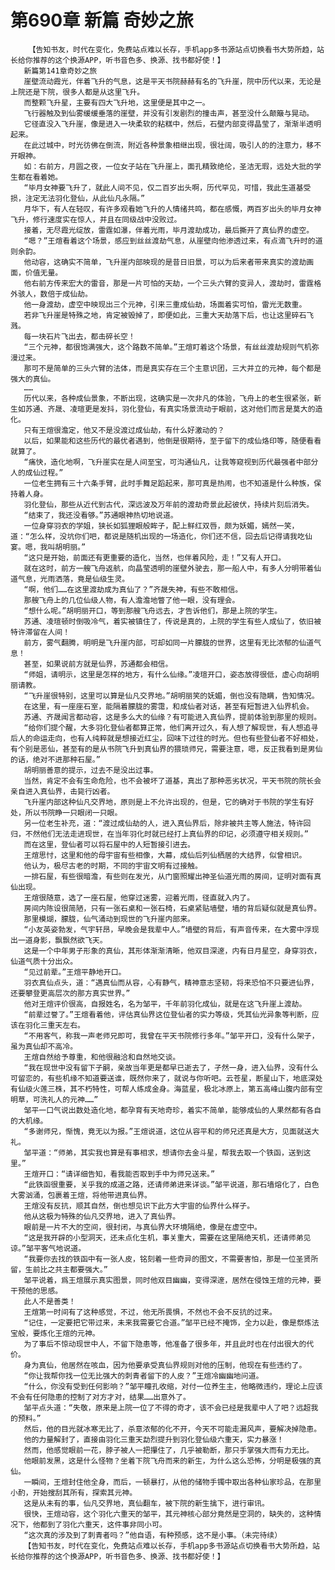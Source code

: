 # 第690章 新篇 奇妙之旅
        【告知书友，时代在变化，免费站点难以长存，手机app多书源站点切换看书大势所趋，站长给你推荐的这个换源APP，听书音色多、换源、找书都好使！】
       新篇第141章奇妙之旅
       崖壁流动霞光，伴着飞升的气息，这是平天书院赫赫有名的飞升崖，院中历代以来，无论是上院还是下院，很多人都是从这里飞升。
       而整颗飞升星，主要有四大飞升地，这里便是其中之一。
       飞行器触及到仙雾缓缓垂落的崖壁，并没有引发剧烈的撞击声，甚至没什么颠簸与晃动。
       它径直没入飞升崖，像是进入一块柔软的粘糕中，然后，石壁内部变得晶莹了，渐渐半透明起来。
       在此过城中，时光彷佛在倒流，附近各种景象相继出现，很壮阔，吸引人的的注意力，移不开眼神。
       如：右前方，月圆之夜，一位女子站在飞升崖上，面孔精致绝伦，圣洁无瑕，远处大批的学生都在看着她。
       “毕月女神要飞升了，就此人间不见，仅二百岁出头啊，历代罕见，可惜，我此生道基受损，注定无法羽化登仙，从此仙凡永隔。”
       月华下，有人在轻叹，有许多观看她飞升的人情绪共鸣，都在感慨，两百岁出头的毕月女神飞升，修行速度实在惊人，并且在同级战中没败过。
       接着，无尽霞光绽放，雷霆如瀑，伴着光雨，毕月渡劫成功，最后撕开了真仙界的虚空。
       “嗯？”王煊看着这个场景，感应到丝丝渡劫气息，从崖壁向他渗透过来，有点滴飞升时的道则余韵。
       他动容，这确实不简单，飞升崖内部映现的是昔日旧景，可以为后来者带来真实的渡劫画面，价值无量。
       他右前方传来宏大的雷音，那是一片可怕的天劫，一个三头六臂的变异人，渡劫时，雷霆格外骇人，数倍于成仙劫。
       他一身渡劫，虚空中映现出三个元神，引来三重成仙劫，场面着实可怕，雷光无数重。
       若非飞升崖是特殊之地，肯定被毁掉了，即便如此，三重大天劫落下后，也让这里碎石飞溅。
       每一块石片飞出去，都击碎长空！
       “三个元神，都很饱满强大，这个路数不简单。”王煊盯着这个场景，有丝丝渡劫规则气机弥漫过来。
       那可不是简单的三头六臂的法体，而是真实存在三个主意识团，三大并立的元神，每个都是强大的真仙。
       ……
       历代以来，各种成仙景象，不断出现，这确实是一次非凡的体验，飞舟上的老生很紧张，新生如苏通、齐晟、凌瑄更是发抖，羽化登仙，有真实场景流动于眼前，这对他们而言是莫大的造化。
       只有王煊很澹定，他又不是没渡过成仙劫，有什么好激动的？
       以后，如果能和这些历代的最优者遇到，他倒是很期待，至于留下的成仙烙印等，随便看看就算了。
       “痛快，造化地啊，飞升崖实在是人间至宝，可沟通仙凡，让我等窥视到历代最强者中部分人的成仙过程。”
       一位老生拥有三十六条手臂，此时手舞足蹈起来，那可真是热闹，也不知道是什么种族，保持着人身。
       羽化登仙，那些从近代到古代，深远波及万年前的渡劫奇景此起彼伏，持续片刻后消失。
       “结束了，我还没看够。”苏通眼神热切地说道。
       一位身穿羽衣的学姐，狭长如狐狸眼般眸子，配上鲜红双唇，颇为妖媚，嫣然一笑，道：“怎么样，没坑你们吧，都说是随机出现的一场造化，你们还不信，回去后记得请我吃仙宴。嗯，我叫胡明丽。”
       “这只是开始，前面还有更重要的造化，当然，也伴着风险，走！”又有人开口。
       就在这时，前方一艘飞舟返航，向晶莹透明的崖壁外驶去，那一船人中，有多人分明带着仙道气息，光雨洒落，竟是仙级生灵。
       “啊，他们……在这里渡劫成为真仙了？”齐晟失神，有些不敢相信。
       那艘飞舟上的几位仙级人物，有人澹澹地瞥了他一眼，没有理会。
       “想什么呢。”胡明丽开口，等到那艘飞舟远去，才告诉他们，那是上院的学生。
       苏通、凌瑄顿时倒吸冷气，着实被镇住了，传说是真的，上院的学生有些人成仙了，依旧被特许滞留在人间！
       前方，雾气翻腾，明明是飞升崖内部，可却如同一片朦胧的世界，这里有无比浓郁的仙道气息！
       甚至，如果说前方就是仙界，苏通都会相信。
       “师姐，请明示，这里是怎样的地方，有什么仙缘。”凌瑄开口，姿态放得很低，虚心向胡明丽请教。
       “飞升崖很特别，这里可以算是仙凡交界地。”胡明丽笑的妩媚，倒也没有隐瞒，告知情况。
       在这里，有一座座石室，能隔着朦胧的雾霭，和成仙者对话，甚至有短暂进入仙界机会。
       苏通、齐晟闻言都动容，这是多么大的仙缘？有可能进入真仙界，提前体验到那里的规则。
       “给你们提个醒，大多羽化登仙者都算正常，他们离开过久，有人想了解现世，有人想追寻后人的命运走向，也有人纯粹就是想接近红尘，回味下过往的时光。但也有些登仙者不好相处，有个别是恶仙，甚至有的是从书院飞升到真仙界的猥琐师兄，需要注意，嗯，反正我看到是男仙的话，绝对不进那种石屋。”
       胡明丽善意的提示，过去不是没出过事。
       当然，肯定不会有生命危险，也不会被坏了道基，真出了那种恶劣状况，平天书院的院长会亲自进入真仙界，击毙行凶者。
       飞升崖内部这种仙凡交界地，原则是上不允许出现的，但是，它的确对于书院的学生有好处，所以书院睁一只眼闭一只眼。
       另一位老生补充，道：“渡过成仙劫的人，进入真仙界后，除非被共主等人施法，特许回归，不然他们无法走进现世，在当年羽化时就已经打上真仙界的印记，必须遵守相关规则。”
       而在这里，登仙者可以将石屋中的人短暂接引进去。
       王煊思忖，这里和他的母宇宙有些相像，大幕，成仙后列仙栖居的大结界，似曾相识。
       他认为，极尽古老的时期，不同的宇宙文明有过接触。
       一排石屋，有些很暗澹，有些则在发光，从门窗照耀出神圣仙道光雨的房间，证明对面有真仙出现。
       王煊很随意，选了一座石屋，他穿过迷雾，迎着光雨，径直就入内了。
       房间内陈设很简陋，只有一张石桌和一张石椅，石桌紧贴墙壁，墙的背后疑似就是真仙界。
       那里模煳，朦胧，仙气涌动到现世的飞升崖内部来。
       “小友英姿勃发，气宇轩昂，早晚会是我辈中人。”墙壁的背后，有声音传来，在大雾中浮现出一道身影，飘飘然欲飞天。
       这是一个中年男子形象的真仙，其形体渐渐清晰，他双目深邃，内有日月星空，身穿羽衣，仙道气质十分出众。
       “见过前辈。”王煊平静地开口。
       羽衣真仙点头，道：“遇真仙而从容，心有静气，精神意志坚韧，将来恐怕不只要进仙界，还要攀登更高层次的那方真实世界。”
       他对王煊评价很高，自报姓名，名为邹平，千年前羽化成仙，就是在这飞升崖上渡劫。
       “前辈过誉了。”王煊看着他，评估真仙界这位登仙者的实力等级，凭其仙光异象等判断，应该在羽化三重天左右。
       “不用客气，称我一声老师兄即可，我曾在平天书院修行多年。”邹平开口，没有什么架子，虽为真仙却不高冷。
       王煊自然给予尊重，和他很融洽和自然地交谈。
       “我在现世中没有留下子嗣，亲故当年更是都早已逝去了，孑然一身，进入仙界，没有什么可留恋的，有些机缘不知道要送谁，既然你来了，就说与你听吧。云苍星，断星山下，地底深处有仙级火莲三株，其不朽特性，可帮人练成金身。海蓝星，极北冰原上，第五高峰山腹内部有空明草，可洗礼人的元神……”
       邹平一口气说出数处造化地，都孕育有天地奇珍，着实不简单，能够成仙的人果然都有各自的大机缘。
       “多谢师兄，惭愧，竟无以为报。”王煊说道，这位从容平和的师兄还真是大方，见面就送大礼。
       邹平道：“师弟，其实我也算是有事相求，想请你去金斗星，帮我去取一个铁函，送到这里。”
       王煊开口：“请详细告知，看我能否取到手中为师兄送来。”
       “此铁函很重要，关乎我的成道之路，还请师弟进来详谈。”邹平说道，那石墙熔化了，白色大雾汹涌，包裹着王煊，将他带进真仙界。
       王煊没有反抗，顺其自然，倒也想见识下此方大宇宙的仙界什么样子。
       他从这极为特殊的仙凡交界地，进入了真仙界。
       眼前是一片不大的空间，很封闭，与真仙界大环境隔绝，像是在虚空中。
       “这是我开辟的小型洞天，还未点化生机，事关重大，需要在这里隔绝天机，还请师弟见谅。”邹平客气地说道。
       “我要你去找的铁函中有一张人皮，铭刻着一些奇异的图文，不需要害怕，那是一位圣贤所留，生前比之共主都要强大。”
       邹平说着，爲王煊展示真实图景，同时他双目幽幽，变得深邃，居然在侵蚀王煊的元神，要干预他的思感。
       此人不是善类！
       王煊第一时间有了这种感觉，不过，他无所畏惧，不然也不会不反抗的过来。
       “记住，一定要把它带过来，未来我需要它合道。”邹平已经不掩饰，全力以赴，像是祭炼法宝般，要炼化王煊的元神。
       为了事后不惊动现世中人，不留下隐患等，他准备了很多年，并且此时也在付出很大的代价。
       身为真仙，他居然在咳血，因为他要承受真仙界规则对他的压制，他现在有些违约了。
       “你让我帮你找一位无比强大的刺青者留下的人皮？”王煊冷幽幽地问道。
       “什么，你没有受到任何影响？”邹平瞳孔收缩，对付一位养生主，他略微违约，理论上应该不会有任何隐患的控制了对方才对，结果……出意外了。
       邹平点头道：“失敬，原来是上院一位了不得的奇才，该不会已经是我辈中人了吧？远超我的预料。”
       然后，他的目光就冰寒无比了，杀意浓郁的化不开，今天不可能走漏风声，要解决掉隐患。
       他的力量解封了，直接由羽化三重天勐烈提升到羽化登仙级六重天，实力暴涨！
       然而，他感觉眼前一花，脖子被人一把攥住了，几乎被勒断，那只手掌强大而有力无比。
       他眼前发黑，这是什么怪物？坐着下院飞舟而来的新生，为什么这么恐怖，分明是极强的真仙。
       一瞬间，王煊封住他全身，而后，一顿暴打，从他的储物手镯中取出各种仙家珍品，在那里小酌，开始搜刮其所有，探索其元神。
       这是从未有的事，仙凡交界地，真仙翻车，被下院的新生擒下，进行审讯。
       很快，王煊动容，这个羽化六重天的邹平，其元神核心部分竟然是空洞的，缺失的，这种情况下，他都到了羽化六重天，这件事非同小可。
       “这次真的涉及到了刺青者吗？”他自语，有种预感，这不是小事。（未完待续）
       【告知书友，时代在变化，免费站点难以长存，手机app多书源站点切换看书大势所趋，站长给你推荐的这个换源APP，听书音色多、换源、找书都好使！】